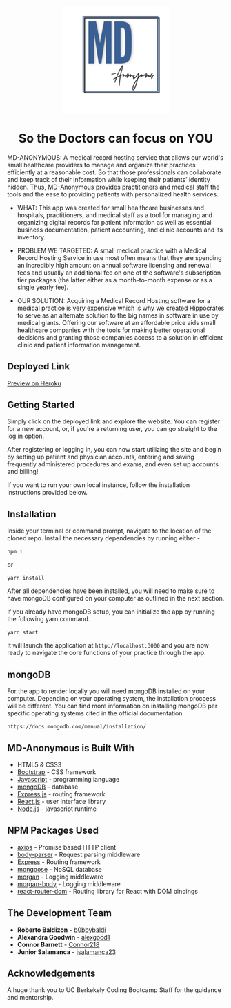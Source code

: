 <h3 align="center">
  <img align="center" src="./client/public/logo.png" alt="logo" width="250"></a>
  <h1 align="center">So the Doctors can focus on YOU</h1>
</h3>

MD-ANONYMOUS: A medical record hosting service that allows our world's small healthcare providers to manage and organize their practices efficiently at a reasonable cost. So that those professionals can collaborate and keep track of their information while keeping their patients’ identity hidden. Thus, MD-Anonymous provides practitioners and medical staff the tools and the ease to providing patients with personalized health services.

- WHAT: This app was created for small healthcare businesses and hospitals, practitioners, and medical staff as a tool for managing and organizing digital records for patient information as well as essential business documentation, patient accounting, and clinic accounts and its inventory.

- PROBLEM WE TARGETED: A small medical practice with a Medical Record Hosting Service in use most often means that they are spending an incredibly high amount on annual software licensing and renewal fees and usually an additional fee on one of the software's subscription tier packages (the latter either as a month-to-month expense or as a single yearly fee).

- OUR SOLUTION: Acquiring a Medical Record Hosting software for a medical practice is very expensive which is why we created Hippocrates to serve as an alternate solution to the big names in software in use by medical giants. Offering our software at an affordable price aids small healthcare companies with the tools for making better operational decisions and granting those companies access to a solution in efficient clinic and patient information management.

## Deployed Link

[Preview on Heroku](https://mdanonymous.herokuapp.com/)

## Getting Started

Simply click on the deployed link and explore the website. You can register for a new account, or, if you're a returning user, you can go straight to the log in option.

After registering or logging in, you can now start utilizing the site and begin by setting up patient and physician accounts, entering and saving frequently administered procedures and exams, and even set up accounts and billing!

If you want to run your own local instance, follow the installation instructions provided below.

## Installation

Inside your terminal or command prompt, navigate to the location of the cloned repo. Install the necessary dependencies by running either -

```
npm i
```

or

```
yarn install
```

After all dependencies have been installed, you will need to make sure to have mongoDB configured on your computer as outlined in the next section.

If you already have mongoDB setup, you can initialize the app by running the following yarn command.

```
yarn start
```

It will launch the application at `http://localhost:3000` and you are now ready to navigate the core functions of your practice through the app.

## mongoDB

For the app to render locally you will need mongoDB installed on your computer. Depending on your operating system, the installation proccess will be different. You can find more information on installing mongoDB per specific operating systems cited in the official documentation.

```
https://docs.mongodb.com/manual/installation/
```

## MD-Anonymous is Built With

- HTML5 & CSS3
- [Bootstrap](https://getbootstrap.com/) - CSS framework
- [Javascript](https://www.javascript.com/) - programming language
- [mongoDB](https://www.mongodb.com/) - database
- [Express.js](https://expressjs.com/) - routing framework
- [React.js](https://reactjs.org/) - user interface library
- [Node.js](https://nodejs.org/en/) - javascript runtime

## NPM Packages Used

- [axios](https://www.npmjs.com/package/axios) - Promise based HTTP client
- [body-parser](https://www.npmjs.com/package/body-parser) - Request parsing middleware
- [Express](https://www.npmjs.com/package/express) - Routing framework
- [mongoose](https://www.npmjs.com/package/mongoose) - NoSQL database
- [morgan](https://www.npmjs.com/package/morgan) - Logging middleware
- [morgan-body](https://www.npmjs.com/package/morgan-body) - Logging middleware
- [react-router-dom](https://www.npmjs.com/package/react-router-dom) - Routing library for React with DOM bindings

## The Development Team

- **Roberto Baldizon** - [b0bbybaldi](https://github.com/b0bbybaldi)
- **Alexandra Goodwin** - [alexgood1](https://github.com/alexgood1)
- **Connor Barnett** - [Connor218](https://github.com/Connor218)
- **Junior Salamanca** - [jsalamanca23](https://github.com/jsalamanca23)

## Acknowledgements

A huge thank you to UC Berkekely Coding Bootcamp Staff for the guidance and mentorship.

